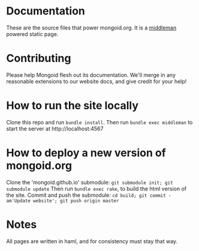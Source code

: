 # Documentation

These are the source files that power mongoid.org. It is a
[middleman](https://middlemanapp.com) powered static page.

# Contributing

Please help Mongoid flesh out its documentation. We'll merge in any reasonable
extensions to our website docs, and give credit for your help!

# How to run the site locally

Clone this repo and run `bundle install`. Then run
`bundle exec middleman` to start the server at http://localhost:4567

# How to deploy a new version of mongoid.org

Clone the 'mongoid.github.io' submodule:
`git submodule init; git submodule update`
Then run `bundle exec rake`, to build the html version of the site.
Commit and push the submodule:
`cd build; git commit -am'Update website'; git push origin master`

# Notes

All pages are written in haml, and for consistency must stay that way.
